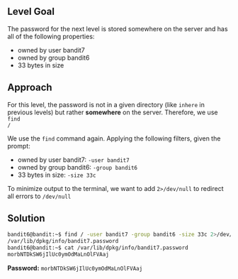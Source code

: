 ## Level Goal
The password for the next level is stored somewhere on the server and has all of the following properties:

- owned by user bandit7
- owned by group bandit6
- 33 bytes in size

## Approach
For this level, the password is not in a given directory (like <code>inhere</code> in previous levels) but rather <strong>somewhere</strong> on the server. Therefore, we use <code>find /</code>

We use the <code>find</code> command again. Applying the following filters, given the prompt:
- owned by user bandit7: <code>-user bandit7</code>
- owned by group bandit6: <code>-group bandit6</code>
- 33 bytes in size: <code>-size 33c</code>

To minimize output to the terminal, we want to add <code>2>/dev/null</code> to redirect all errors to <code>/dev/null</code>

## Solution
```zsh
bandit6@bandit:~$ find / -user bandit7 -group bandit6 -size 33c 2>/dev/null
/var/lib/dpkg/info/bandit7.password
bandit6@bandit:~$ cat /var/lib/dpkg/info/bandit7.password
morbNTDkSW6jIlUc0ymOdMaLnOlFVAaj
```
<strong>Password:</strong> <code>morbNTDkSW6jIlUc0ymOdMaLnOlFVAaj</code>

